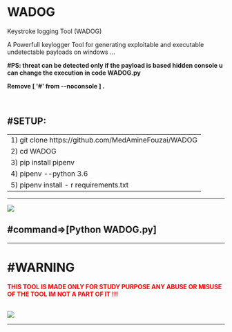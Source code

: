 # WADOG
Keystroke logging Tool (WADOG)
<p>A Powerfull keylogger Tool for generating exploitable and executable  undetectable payloads on windows ...</p>
<p><b>#PS: threat can be detected only if the payload is based hidden console u can change the execution in code WADOG.py</p>
 <p>Remove [ '#' from --noconsole ] <b>.</p>
<br>
<h2>#SETUP:</h2>
<table>
 <tr>
  <td> 1) git clone https://github.com/MedAmineFouzai/WADOG </td> 
 </tr>
 <tr>
  <td> 2) cd WADOG</td>
 </tr>
 <tr>
  <td> 3) pip install pipenv</td> 
 </tr>
 <tr>
  <td> 4) pipenv --python 3.6</td>
 </tr>
 <tr>
  <td> 5) pipenv install - r requirements.txt</td>
 </tr>
 </table>

<hr>
<img src="https://github.com/MedAmineFouzai/WADOG/blob/master/Captures/Capture2.PNG">

<h2>#command=>[Python WADOG.py]</h2>
<hr>
<h1>#WARNING</h1>
<p  style="color:red" >THIS TOOL IS MADE ONLY FOR STUDY PURPOSE ANY ABUSE OR MISUSE OF THE TOOL IM NOT A PART OF IT !!!</p>
<br>
<img src="https://github.com/MedAmineFouzai/WADOG/blob/master/Captures/Capture.PNG">
<hr>
